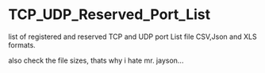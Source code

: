 # TCP_UDP_Reserved_Port_List
list of registered and reserved TCP and UDP port List file CSV,Json and XLS formats.

also check the file sizes, thats why i hate mr. jayson...

